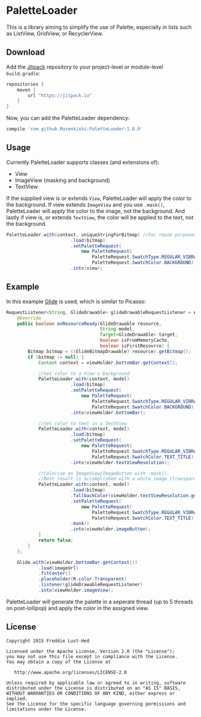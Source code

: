 # PaletteLoader

This is a library aiming to simplify the use of Palette, especially in lists such as ListView, GridView, or RecyclerView.

## Download

Add the [Jitpack][jit] repository to your project-level or module-level `build.gradle`:
```groovy
repositories {
	maven {
		url "https://jitpack.io"
    }
}
```

Now, you can add the PaletteLoader dependency:
```groovy
compile 'com.github.Musenkishi:PaletteLoader:1.0.0'
```

## Usage

Currently PaletteLoader supports classes (and extensions of):
* View
* ImageView (masking and background)
* TextView

If the supplied view is or extends `View`, PaletteLoader will apply the color to the background. If view extends `ImageView` and you use `.mask()`, PaletteLoader will apply the color to the image, not the background. And lastly if view is, or extends `TextView`, the color will be applied to the text, not the background.

```java
PaletteLoader.with(context, uniqueStringForBitmap) //For reuse purposes uniqueStringForBitmap could be the url for the image.
                        .load(bitmap)
                        .setPaletteRequest(
                            new PaletteRequest(
                                PaletteRequest.SwatchType.REGULAR_VIBRANT,
                                PaletteRequest.SwatchColor.BACKGROUND))
                        .into(view);
```

## Example
In this example [Glide][glide] is used, which is similar to Picasso:
```java
RequestListener<String, GlideDrawable> glideDrawableRequestListener = new RequestListener<String, GlideDrawable>() {
    @Override
    public boolean onResourceReady(GlideDrawable resource,
                                   String model,
                                   Target<GlideDrawable> target,
                                   boolean isFromMemoryCache,
                                   boolean isFirstResource) {
        Bitmap bitmap = ((GlideBitmapDrawable) resource).getBitmap();
        if (bitmap != null) {
            Context context = viewHolder.bottomBar.getContext();

		    //Set color to a View's background
            PaletteLoader.with(context, model)
                        .load(bitmap)
                        .setPaletteRequest(
                            new PaletteRequest(
                                PaletteRequest.SwatchType.REGULAR_VIBRANT,
                                PaletteRequest.SwatchColor.BACKGROUND))
                        .into(viewHolder.bottomBar);

		    //Set color to text in a TextView
            PaletteLoader.with(context, model)
                        .load(bitmap)
                        .setPaletteRequest(
                            new PaletteRequest(
                                PaletteRequest.SwatchType.REGULAR_VIBRANT,
                                PaletteRequest.SwatchColor.TEXT_TITLE))
                        .into(viewHolder.textViewResolution);

		    //Colorize an ImageView/ImageButton with .mask().
            //Best result is accomplished with a white image (transparent bakground).
            PaletteLoader.with(context, model)
                        .load(bitmap)
                        .fallbackColor(viewHolder.textViewResolution.getCurrentTextColor())
                        .setPaletteRequest(
                            new PaletteRequest(
                                PaletteRequest.SwatchType.REGULAR_VIBRANT,
                                PaletteRequest.SwatchColor.TEXT_TITLE))
                        .mask()
                        .into(viewHolder.imageButton);
            }
            return false;
        }
    };

    Glide.with(viewHolder.bottomBar.getContext())
            .load(imageUrl)
            .fitCenter()
            .placeholder(R.color.Transparent)
            .listener(glideDrawableRequestListener)
            .into(viewHolder.imageView);
```

PaletteLoader will generate the palette in a seperate thread (up to 5 threads on post-lollipop) and apply the color in the assigned view.

## License

	Copyright 2015 Freddie Lust-Hed

	Licensed under the Apache License, Version 2.0 (the "License");
	you may not use this file except in compliance with the License.
	You may obtain a copy of the License at

	   http://www.apache.org/licenses/LICENSE-2.0

	Unless required by applicable law or agreed to in writing, software
	distributed under the License is distributed on an "AS IS" BASIS,
	WITHOUT WARRANTIES OR CONDITIONS OF ANY KIND, either express or implied.
	See the License for the specific language governing permissions and
	limitations under the License.


 [jmdns]: https://github.com/openhab/jmdns
 [jit]: https://jitpack.io
 [glide]: https://github.com/bumptech/glide